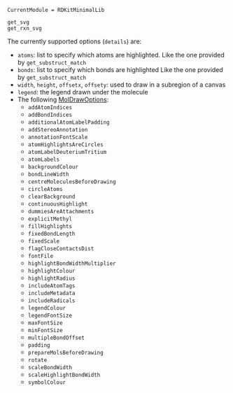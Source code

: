 ```@meta
CurrentModule = RDKitMinimalLib
```

```@docs
get_svg
get_rxn_svg
```

The currently supported options (`details`) are:

- `atoms`: list to specify which atoms are highlighted. Like the one provided by `get_substruct_match`
- `bonds`: list to specify which bonds are highlighted Like the one provided by `get_substruct_match`
- `width`, `height`, `offsetx`, `offsety`: used to draw in a subregion of a canvas
- `legend`: the legend drawn under the molecule
- The following [MolDrawOptions](http://rdkit.org/docs/cppapi/structRDKit_1_1MolDrawOptions.html):
    - `addAtomIndices`
    - `addBondIndices`
    - `additionalAtomLabelPadding`
    - `addStereoAnnotation`
    - `annotationFontScale`
    - `atomHighlightsAreCircles`
    - `atomLabelDeuteriumTritium`
    - `atomLabels`
    - `backgroundColour`
    - `bondLineWidth`
    - `centreMoleculesBeforeDrawing`
    - `circleAtoms`
    - `clearBackground`
    - `continuousHighlight`
    - `dummiesAreAttachments`
    - `explicitMethyl`
    - `fillHighlights`
    - `fixedBondLength`
    - `fixedScale`
    - `flagCloseContactsDist`
    - `fontFile`
    - `highlightBondWidthMultiplier`
    - `highlightColour`
    - `highlightRadius`
    - `includeAtomTags`
    - `includeMetadata`
    - `includeRadicals`
    - `legendColour`
    - `legendFontSize`
    - `maxFontSize`
    - `minFontSize`
    - `multipleBondOffset`
    - `padding`
    - `prepareMolsBeforeDrawing`
    - `rotate`
    - `scaleBondWidth`
    - `scaleHighlightBondWidth`
    - `symbolColour`
